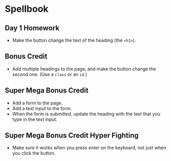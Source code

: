# Spellbook

## Day 1 Homework

* Make the button change the text of the heading (the `<h1>`).

## Bonus Credit

* Add multiple headings to the page, and make the button change the _second_ one. (Use a `class` or an `id`.)

## Super Mega Bonus Credit

* Add a form to the page.
* Add a text input to the form.
* When the form is _submitted_, update the heading with the text that you type in the text input.

## Super Mega Bonus Credit Hyper Fighting

* Make sure it works when you press _enter_ on the keyboard, not just when you click the button.